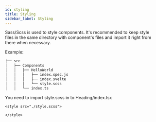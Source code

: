 ```yaml
---
id: styling
title: Styling
sidebar_label: Styling
---
```



Sass/Scss is used to style components. It's recommended to keep style files in the same directory with component's files and import it right from there when necessary.

Example:


 ```sh
├── src
│   ├── Components
│   │   ├── HelloWorld
│   │   │   ├── index.spec.js
│   │   │   ├── index.svelte
│   │   │   └── style.scss
│   │   └── index.ts
```


You need to import style.scss in to Heading/index.tsx
```
<style src="./style.scss">

</style>
```
